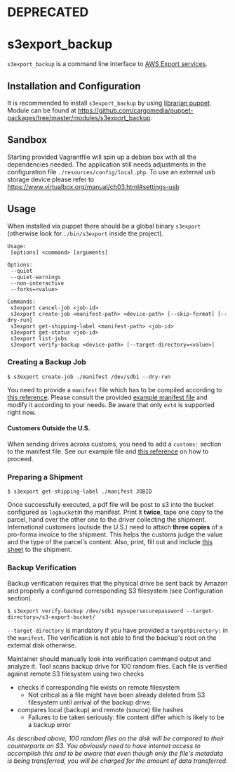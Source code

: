 DEPRECATED
==========

s3export_backup
===============

`s3export_backup` is a command line interface to [AWS Export services](http://aws.amazon.com/importexport/).

Installation and Configuration
------------------------------
It is recommended to install `s3export_backup` by using [librarian puppet](https://github.com/rodjek/librarian-puppet). Module can be found at https://github.com/cargomedia/puppet-packages/tree/master/modules/s3export_backup.


Sandbox
-------
Starting provided Vagrantfile will spin up a debian box with all the dependencies needed.
The application still needs adjustments in the configuration file `./resources/config/local.php`.
To use an external usb storage device please refer to https://www.virtualbox.org/manual/ch03.html#settings-usb

Usage
-----
When installed via puppet there should be a global binary `s3export` (otherwise look for `./bin/s3export` inside the project).
```
Usage:
 [options] <command> [arguments]

Options:
 --quiet
 --quiet-warnings
 --non-interactive
 --forks=<value>

Commands:
 s3export cancel-job <job-id>
 s3export create-job <manifest-path> <device-path> [--skip-format] [--dry-run]
 s3export get-shipping-label <manifest-path> <job-id>
 s3export get-status <job-id>
 s3export list-jobs
 s3export verify-backup <device-path> [--target-directory=<value>]
```

### Creating a Backup Job

```
$ s3export create-job ./manifest /dev/sdb1 --dry-run
```

You need to provide a `manifest` file which has to be compiled according to [this reference](http://docs.aws.amazon.com/AWSImportExport/latest/DG/ManifestFileRef_Export.html).
Please consult the provided [example manifest file](https://github.com/tomaszdurka/s3export_backup/blob/master/manifest) and modify it according to your needs. Be aware that only `ext4` is supported right now.

#### Customers Outside the U.S.
When sending drives across customs, you need to add a `customs:` section to the manifest file. See our example file and [this reference](http://docs.aws.amazon.com/AWSImportExport/latest/DG/ManifestFileRef_international.html) on how to proceed.

### Preparing a Shipment

```
$ s3export get-shipping-label ./manifest JOBID
```

Once successfully executed, a pdf file will be post to s3 into the bucket configured as `logbucket`in the manifest. Print it **twice**, tape one copy to the parcel, hand over the other one to the driver collecting the shipment.
International customers (outside the U.S.) need to attach **three copies** of a pro-forma invoice to the shipment. This helps the customs judge the value and the type of the parcel's content.
Also, print, fill out and include [this sheet](http://s3.amazonaws.com/awsimportexport/AWS_Import_Export_Packing_Slip.pdf) to the shipment.

### Backup Verification

Backup verification requires that the physical drive be sent back by Amazon and properly a configured corresponding S3 filesystem (see Configuration section).

```
$ s3export verify-backup /dev/sdb1 mysupersecurepassword --target-directory=/s3-export-bucket/
```
`--target-directory` is mandatory if you have provided a `targetDirectory:` in the `manifest`. The verification is not able to find the backup's root on the external disk otherwise.

Maintainer should manually look into verification command output and analyze it.
Tool scans backup drive for 100 random files. Each file is verified against remote S3 filesystem using two checks
- checks if corresponding file exists on remote filesystem
  - Not critical as a file might have been already deleted from S3 filesystem until arrival of the backup drive.
- compares local (backup) and remote (source) file hashes
  - Failures to be taken seriously: file content differ which is likely to be a backup error

*As described above, 100 random files on the disk will be compared to their counterparts on S3. You obviously need to have internet access to accomplish this and to be aware that even though only the file's metadata is being transferred, you will be charged for the amount of data transferred.*
